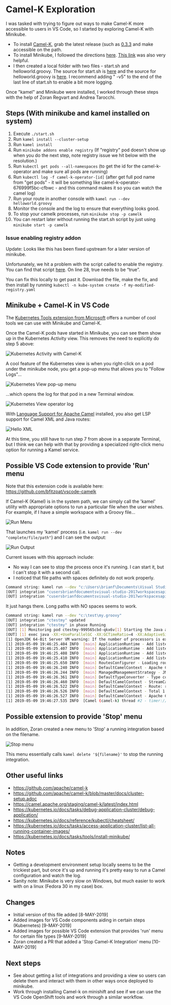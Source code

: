 # Camel-K Exploration

I was tasked with trying to figure out ways to make Camel-K more accessible to users in VS Code, so I started by exploring Camel-K with Minikube.

* To install [Camel-K](https://github.com/apache/camel-k), grab the latest release (such as [0.3.3](https://github.com/apache/camel-k/releases/tag/0.3.3) and make accessible on the path.
* To install Minikube, I followed the directions [here](https://github.com/apache/camel-k/blob/master/docs/cluster-setup.adoc). [This link](https://kubernetes.io/docs/tasks/tools/install-minikube/) was also very helpful.
* I then created a local folder with two files - start.sh and helloworld.groovy. The source for start.sh is [here](https://github.com/apache/camel-k/blob/master/docs/cluster-setup.adoc) and the source for helloworld.groovy is [here](https://camel.apache.org/staging/camel-k/latest/running/running.html). I recommend adding " -v5" to the end of the last line of start.sh to enable a bit more logging.

Once "kamel" and Minikube were installed, I worked through these steps with the help of Zoran Regvart and Andrea Tarocchi.

## Steps (With minikube and kamel installed on system)

1. Execute `./start.sh`
2. Run `kamel install --cluster-setup`
3. Run `kamel install`
4. Run `minikube addons enable registry` (If "registry" pod doesn't show up when you do the next step, note registry issue we hit below with the resolution.)
5. Run `kubectl get pods --all-namespaces` (to get the id for the camel-k-operator and make sure all pods are running)
6. Run `kubectl log -f camel-k-operator-[id]` (after get full pod name from "get pods" - it will be something like camel-k-operator-676999f5bc-cfbwc - and this command makes it so you can watch the camel log)
7. Run your route in another console with `kamel run --dev helloworld.groovy`
8. Monitor the console and the log to ensure that everything looks good.
9. To stop your camelk processes, run `minikube stop -p camelk`
10. You can restart later without running the start.sh script by just using `minikube start -p camelk`

### Issue enabling registry addon

Update: Looks like this has been fixed upstream for a later version of minikube.

Unfortunately, we hit a problem with the script called to enable the registry. You can find that script [here](https://github.com/kubernetes/minikube/blob/master/deploy/addons/registry/registry-rc.yaml.tmpl#L28). On line 28, true needs to be “true”.

You can fix this locally to get past it. Download the file, make the fix, and then install by running `kubectl -n kube-system create -f my-modified-registry.yaml`

## Minikube + Camel-K in VS Code

The [Kubernetes Tools extension from Microsoft](https://marketplace.visualstudio.com/items?itemName=ms-kubernetes-tools.vscode-kubernetes-tools) offers a number of cool tools we can use with Minikube and Camel-K.

Once the Camel-K pods have started in Minikube, you can see them show up in the Kubernetes Activity view. This removes the need to explicitly do step 5 above:

![Kubernetes Activity with Camel-K](images/kubernetes-view-camelk.jpg)

A cool feature of the Kubernetes view is when you right-click on a pod under the minikube node, you get a pop-up menu that allows you to "Follow Logs"...

![Kubernetes View pop-up menu](images/kubernetes-view-camelk-popup.jpg)

...which opens the log for that pod in a new Terminal window.

![Kubernetes View operator log](images/kubernetes-view-camelk-operator-log.jpg)

With [Language Support for Apache Camel](https://marketplace.visualstudio.com/items?itemName=camel-tooling.vscode-apache-camel) installed, you also get LSP support for Camel XML and Java routes:

![Hello XML](images/kubernetes-view-camelk-hello-xml.jpg)

At this time, you still have to run step 7 from above in a separate Terminal, but I think we can help with that by providing a specialized right-click menu option for running a Kamel service.

## Possible VS Code extension to provide 'Run' menu

Note that this extension code is available here: <https://github.com/bfitzpat/vscode-camelk>

If Camel-K (Kamel) is in the system path, we can simply call the 'kamel' utility with appropriate options to run a particular file when the user wishes. For example, if I have a simple workspace with a Groovy file...

![Run Menu](images/kubernetes-view-camelk-run-menu.jpg)

That launches my 'kamel' process (i.e. `kamel run --dev "complete/file/path"`) and I can see the output:

![Run Output](images/kubernetes-view-camelk-run-output.jpg)

Current issues with this approach include:

* No way I can see to stop the process once it's running. I can start it, but I can't stop it with a second call.
* I noticed that file paths with spaces definitely do not work properly.

```bash
Command string: kamel run --dev "c:\Users\brianf\Documents\Visual Studio 2017\Workspaces\apicurito-ws\blah\my.groovy"
[OUT] integration "cusersbrianfdocumentsvisual-studio-2017workspacesapicurito-wsblahmy" updated
[OUT] integration "cusersbrianfdocumentsvisual-studio-2017workspacesapicurito-wsblahmy" in phase Deploying
```

It just hangs there. Long paths with NO spaces seems to work.

```bash
Command string: kamel run --dev "c:\test\my.groovy"
[OUT] integration "ctestmy" updated
[OUT] integration "ctestmy" in phase Running
[OUT] [1] Monitoring pod ctestmy-999565cbd-qkx6v[1] Starting the Java application using /opt/run-java/run-java.sh ...
[OUT] [1] exec java -XX:+UseParallelGC -XX:GCTimeRatio=4 -XX:AdaptiveSizePolicyWeight=90 -XX:MinHeapFreeRatio=20 -XX:MaxHeapFreeRatio=40 -XX:+ExitOnOutOfMemoryError -cp ./resources:/etc/camel/conf:/etc/camel/resources:/etc/camel/sources/i-source-000:dependencies/com.sun.xml.bind.jaxb-core-2.3.0.jar:dependencies/com.sun.xml.bind.jaxb-impl-2.3.0.jar:dependencies/commons-io.commons-io-2.6.jar:dependencies/org.apache.camel.camel-core-2.23.2.jar:dependencies/org.apache.camel.camel-groovy-2.23.2.jar:dependencies/org.apache.camel.k.camel-k-adapter-camel-2-0.3.2.jar:dependencies/org.apache.camel.k.camel-k-runtime-core-0.3.2.jar:dependencies/org.apache.camel.k.camel-k-runtime-groovy-0.3.2.jar:dependencies/org.apache.camel.k.camel-k-runtime-jvm-0.3.2.jar:dependencies/org.apache.commons.commons-lang3-3.8.1.jar:dependencies/org.apache.logging.log4j.log4j-api-2.11.2.jar:dependencies/org.apache.logging.log4j.log4j-core-2.11.2.jar:dependencies/org.apache.logging.log4j.log4j-slf4j-impl-2.11.2.jar:dependencies/org.codehaus.groovy.groovy-2.5.4.jar:dependencies/org.jooq.joor-java-8-0.9.10.jar:dependencies/org.slf4j.slf4j-api-1.7.25.jar org.apache.camel.k.jvm.Application
[1] OpenJDK 64-Bit Server VM warning: If the number of processors is expected to increase from one, then you should configure the number of parallel GC threads appropriately using -XX:ParallelGCThreads=N
[1] 2019-05-09 19:46:25.404 INFO  [main] ApplicationRuntime - Add listener: org.apache.camel.k.listener.ContextConfigurer@3f197a46
[1] 2019-05-09 19:46:25.407 INFO  [main] ApplicationRuntime - Add listener: org.apache.camel.k.listener.ContextLifecycleConfigurer@72f926e6
[1] 2019-05-09 19:46:25.408 INFO  [main] ApplicationRuntime - Add listener: org.apache.camel.k.listener.RoutesConfigurer@481a996b
[1] 2019-05-09 19:46:25.410 INFO  [main] ApplicationRuntime - Add listener: org.apache.camel.k.listener.RoutesDumper@28eaa59a
[1] 2019-05-09 19:46:25.650 INFO  [main] RoutesConfigurer - Loading routes from: file:/etc/camel/sources/i-source-000/c:\test\my.groovy?language=groovy
[1] 2019-05-09 19:46:26.240 INFO  [main] DefaultCamelContext - Apache Camel 2.23.2 (CamelContext: camel-k) is starting
[1] 2019-05-09 19:46:26.244 INFO  [main] ManagedManagementStrategy - JMX is enabled
[1] 2019-05-09 19:46:26.361 INFO  [main] DefaultTypeConverter - Type converters loaded (core: 195, classpath: 0)
[1] 2019-05-09 19:46:26.460 INFO  [main] DefaultCamelContext - StreamCaching is not in use. If using streams then its recommended to enable stream caching. See more details at http://camel.apache.org/stream-caching.html
[1] 2019-05-09 19:46:26.522 INFO  [main] DefaultCamelContext - Route: route1 started and consuming from: timer://tick?period=3s
[1] 2019-05-09 19:46:26.526 INFO  [main] DefaultCamelContext - Total 1 routes, of which 1 are started
[1] 2019-05-09 19:46:26.527 INFO  [main] DefaultCamelContext - Apache Camel 2.23.2 (CamelContext: camel-k) started in 0.286 seconds
[1] 2019-05-09 19:46:27.535 INFO  [Camel (camel-k) thread #2 - timer://tick] info - Exchange[ExchangePattern: InOnly, BodyType: String, Body: Hello world from Camel K]
```

## Possible extension to provide 'Stop' menu

In addition, Zoran created a new menu to 'Stop' a running integration based on the filename.

![Stop menu](images/kubernetes-view-camelk-stop-menu.jpg)

This menu essentially calls `kamel delete '${filename}'` to stop the running integration.

## Other useful links

* <https://github.com/apache/camel-k>
* <https://github.com/apache/camel-k/blob/master/docs/cluster-setup.adoc>
* <https://camel.apache.org/staging/camel-k/latest/index.html>
* <https://kubernetes.io/docs/tasks/debug-application-cluster/debug-application/>
* <https://kubernetes.io/docs/reference/kubectl/cheatsheet/>
* <https://kubernetes.io/docs/tasks/access-application-cluster/list-all-running-container-images/>
* <https://kubernetes.io/docs/tasks/tools/install-minikube/>

## Notes

* Getting a development environment setup locally seems to be the trickiest part, but once it's up and running it's pretty easy to run a Camel configuration and watch the log.
* Sanity note: Minikube is very slow on Windows, but much easier to work with on a linux (Fedora 30 in my case) box.

## Changes

* Initial version of this file added [8-MAY-2019]
* Added images for VS Code components aiding in certain steps (Kubernetes) [9-MAY-2019]
* Added images for possible VS Code extension that provides 'run' menu for certain file types [9-MAY-2019]
* Zoran created a PR that added a 'Stop Camel-K Integration' menu [10-MAY-2019]

## Next steps

* See about getting a list of integrations and providing a view so users can delete them and interact with them in other ways once deployed to minikube.
* Work through installing Camel-k on minishift and see if we can use the VS Code OpenShift tools and work through a similar workflow.
